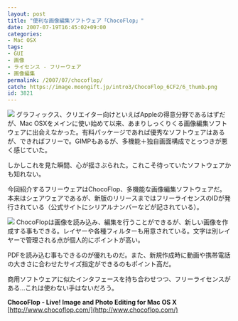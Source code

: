 ```yaml
---
layout: post
title: "便利な画像編集ソフトウェア「ChocoFlop」"
date: 2007-07-19T16:45:02+09:00
categories:
- Mac OSX
tags: 
- GUI
- 画像
- ライセンス - フリーウェア
- 画像編集
permalink: /2007/07/chocoflop/
catch: https://image.moongift.jp/intro3/ChocoFlop_6CF2/6_thumb.png
id: 3821
---
```

[![](https://image.moongift.jp/intro3/ChocoFlop_6CF2/8_thumb.png)](https://image.moongift.jp/intro3/ChocoFlop_6CF2/82.png) グラフィックス、クリエイター向けといえばAppleの得意分野であるはずだが、Mac OSXをメインに使い始めて以来、あまりしっくりくる画像編集ソフトウェアに出会えなかった。有料パッケージであれば優秀なソフトウェアはあるが、できればフリーで。GIMPもあるが、多機能＋独自画面構成でとっつきが悪く感じていた。   
  
しかしこれを見た瞬間、心が揺さぶられた。これこそ待っていたソフトウェアかも知れない。   
  
今回紹介するフリーウェアはChocoFlop、多機能な画像編集ソフトウェアだ。本来はシェアウェアであるが、新版のリリースまではフリーライセンスのIDが発行されている（公式サイトにシリアルナンバーなどが記されている）。   
  
<!--more-->  
  
[![](https://image.moongift.jp/intro3/ChocoFlop_6CF2/6_thumb.png)](https://image.moongift.jp/intro3/ChocoFlop_6CF2/62.png) ChocoFlopは画像を読み込み、編集を行うことができるが、新しい画像を作成する事もできる。レイヤーや各種フィルターも用意されている。文字は別レイヤーで管理される点が個人的にポイントが高い。   
  
PDFを読み込む事もできるのが優れものだ。また、新規作成時に動画や携帯電話の大きさに合わせたサイズ指定ができるのもポイント高だ。   
  
商用ソフトウェアに似たインタフェースを持ち合わせつつ、フリーライセンスがある…これは使わない手はないだろう。   
  
**ChocoFlop - Live! Image and Photo Editing for Mac OS X**  
[http://www.chocoflop.com/](http://www.chocoflop.com/)